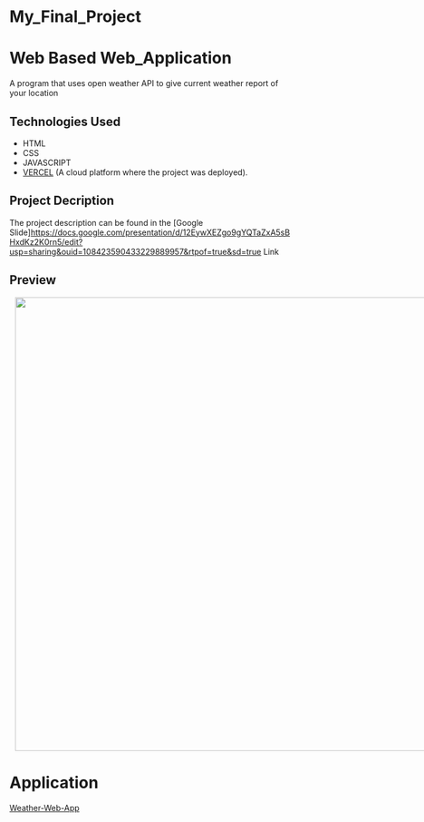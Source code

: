# My_Final_Project

# Web Based Web_Application
A program that uses open weather API to give current weather report of your location

## Technologies Used
  - HTML
  - CSS
  - JAVASCRIPT
  - [VERCEL](https://vercel.com/home) (A cloud platform where the project was deployed).

## Project Decription 
The project description can be found in the [Google Slide]https://docs.google.com/presentation/d/12EywXEZgo9gYQTaZxA5sBHxdKz2K0rn5/edit?usp=sharing&ouid=108423590433229889957&rtpof=true&sd=true Link

## Preview
<div style="display:flex">
     <div style="flex:1;padding-left:10px;">
          <img src="https://user-images.githubusercontent.com/99515673/225871316-8aa48ae7-b092-458c-ba8f-f4be2af1da59.png" width="800"/>
     </div>
</div>

# Application 
[Weather-Web-App](https://my-final-project-mu.vercel.app/)

